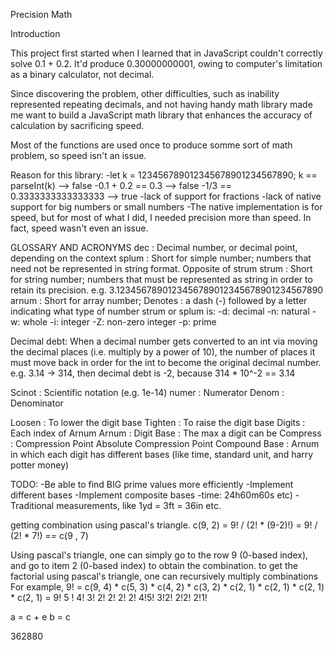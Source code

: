 Precision Math

Introduction

This project first started when I learned that in JavaScript couldn't correctly 
solve 0.1 + 0.2. It'd produce 0.30000000001, owing to computer's limitation as 
a binary calculator, not decimal. 

Since discovering the problem, other difficulties, such as inability represented
repeating decimals, and not having handy math library made me want to build a 
JavaScript math library that enhances the accuracy of calculation by sacrificing
speed.

Most of the functions are used once to produce somme sort of math problem, so 
speed isn't an issue. 

Reason for this library:
-let k = 123456789012345678901234567890;
 k == parseInt(k) --> false
-0.1 + 0.2 == 0.3 --> false
-1/3 == 0.3333333333333333 --> true
-lack of support for fractions
-lack of native support for big numbers or small numbers
-The native implementation is for speed, but for most of what I did, 
I needed precision more than speed. In fact, speed wasn't even an issue.


GLOSSARY AND ACRONYMS
dec 		: Decimal number, or decimal point, depending on the context
splum		: Short for simple number; numbers that need not be represented
				in string format. Opposite of strum
strum		: Short for string number; numbers that must be represented
				as string in order to retain its precision.
				e.g. 3.1234567890123456789012345678901234567890
arnum		: Short for array number;
Denotes		: a dash (-) followed by a letter indicating what type
				of number strum or splum is:
				-d: decimal				-n: natural
				-w: whole				-i: integer
				-Z:	non-zero integer	-p: prime
				
Decimal debt: When a decimal number gets converted to an int via 
				moving the decimal places (i.e. multiply by a power of 10), 
				the number of places it must move back in order for the int
				to become the original decimal number.
				e.g. 3.14 -> 314, then decimal debt is -2, because
				314 * 10^-2 == 3.14
				
Scinot		: Scientific notation (e.g. 1e-14)
numer		: Numerator
Denom		: Denominator

Loosen		: To lower the digit base
Tighten		: To raise the digit base
Digits		: Each index of Arnum
Arnum		: 
Digit Base	: The max a digit can be
Compress	: 
Compression Point
Absolute Compression Point
Compound Base : Arnum in which each digit has different bases (like time, standard unit, and harry potter money)



TODO: 
-Be able to find BIG prime values more efficiently 
-Implement different bases
-Implement composite bases
	-time: 24h60m60s etc)
	-Traditional measurements, like 1yd = 3ft = 36in etc.
	
getting combination using pascal's triangle.
c(9, 2) = 9! / (2! * (9-2)!)
        = 9! / (2! * 7!)
== c(9 , 7)

Using pascal's triangle, one can simply go to the row 9 (0-based index), and go to item 2 (0-based index)
to obtain the combination.
to get the factorial using pascal's triangle, one can recursively multiply combinations
For example,
9! = c(9, 4) * c(5, 3) * c(4, 2) * c(3, 2) * c(2, 1) * c(2, 1) * c(2, 1) * c(2, 1)
   =    9!        5 !       4!        3!        2!         2!       2!         2!
       4!5!      3!2!      2!2!      2!1!      
       
a = c + e
b = c

362880